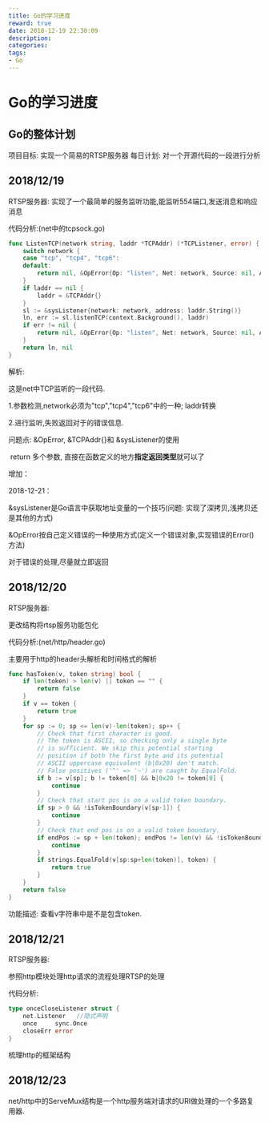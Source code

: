 ```yaml
---
title: Go的学习进度
reward: true
date: 2018-12-19 22:30:09
description:
categories:
tags:
- Go
---
```


# Go的学习进度

## Go的整体计划

项目目标: 实现一个简易的RTSP服务器
每日计划: 对一个开源代码的一段进行分析

## 2018/12/19

RTSP服务器:
实现了一个最简单的服务监听功能,能监听554端口,发送消息和响应消息

代码分析:(net中的tcpsock.go)

```go
func ListenTCP(network string, laddr *TCPAddr) (*TCPListener, error) {
	switch network {
	case "tcp", "tcp4", "tcp6":
	default:
		return nil, &OpError{Op: "listen", Net: network, Source: nil, Addr: laddr.opAddr(), Err: UnknownNetworkError(network)}
	}
	if laddr == nil {
		laddr = &TCPAddr{}
	}
	sl := &sysListener{network: network, address: laddr.String()}
	ln, err := sl.listenTCP(context.Background(), laddr)
	if err != nil {
		return nil, &OpError{Op: "listen", Net: network, Source: nil, Addr: laddr.opAddr(), Err: err}
	}
	return ln, nil
}
```

解析:

这是net中TCP监听的一段代码.

1.参数检测,network必须为"tcp","tcp4","tcp6"中的一种; laddr转换

2.进行监听,失败返回对于的错误信息.

问题点: &OpError, &TCPAddr{}和 &sysListener的使用

​	     return 多个参数, 直接在函数定义的地方**指定返回类型**就可以了

增加：

2018-12-21：

&sysListener是Go语言中获取地址变量的一个技巧(问题: 实现了深拷贝,浅拷贝还是其他的方式)

&OpError按自己定义错误的一种使用方式(定义一个错误对象,实现错误的Error()方法)

对于错误的处理,尽量就立即返回

## 2018/12/20

RTSP服务器:

更改结构将rtsp服务功能包化

代码分析:(net/http/header.go)

主要用于http的header头解析和时间格式的解析

```go
func hasToken(v, token string) bool {
	if len(token) > len(v) || token == "" {
		return false
	}
	if v == token {
		return true
	}
	for sp := 0; sp <= len(v)-len(token); sp++ {
		// Check that first character is good.
		// The token is ASCII, so checking only a single byte
		// is sufficient. We skip this potential starting
		// position if both the first byte and its potential
		// ASCII uppercase equivalent (b|0x20) don't match.
		// False positives ('^' => '~') are caught by EqualFold.
		if b := v[sp]; b != token[0] && b|0x20 != token[0] {
			continue
		}
		// Check that start pos is on a valid token boundary.
		if sp > 0 && !isTokenBoundary(v[sp-1]) {
			continue
		}
		// Check that end pos is on a valid token boundary.
		if endPos := sp + len(token); endPos != len(v) && !isTokenBoundary(v[endPos]) {
			continue
		}
		if strings.EqualFold(v[sp:sp+len(token)], token) {
			return true
		}
	}
	return false
}
```

功能描述: 查看v字符串中是不是包含token.

## 2018/12/21

RTSP服务器:

参照http模块处理http请求的流程处理RTSP的处理

代码分析:

```go
type onceCloseListener struct {
	net.Listener   //隐式声明
	once     sync.Once
	closeErr error
}
```

梳理http的框架结构

## 2018/12/23

net/http中的ServeMux结构是一个http服务端对请求的URI做处理的一个多路复用器.

